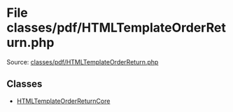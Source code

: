 File classes/pdf/HTMLTemplateOrderReturn.php
=========

Source: [classes/pdf/HTMLTemplateOrderReturn.php](https://github.com/PrestaShop/PrestaShop/blob/1.6.0.6/classes/pdf/HTMLTemplateOrderReturn.php)


Classes
-------

* [HTMLTemplateOrderReturnCore](class.HTMLTemplateOrderReturnCore.md)

